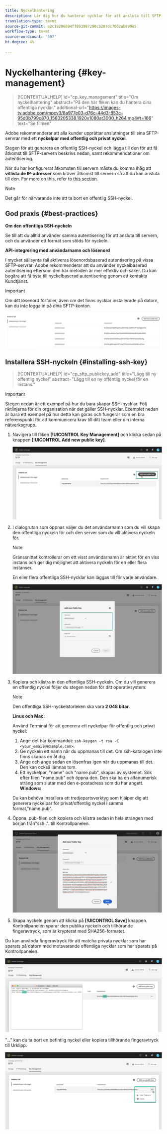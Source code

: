 ```yaml
---
title: Nyckelhantering
description: Lär dig hur du hanterar nycklar för att ansluta till SFTP-servrar
translation-type: tm+mt
source-git-commit: a2c19296894ff893987290cb287dc7002ab999e5
workflow-type: tm+mt
source-wordcount: '597'
ht-degree: 4%

---
```



# Nyckelhantering {#key-management}

>[!CONTEXTUALHELP]
>id="cp_key_management"
>title="Om nyckelhantering"
>abstract="På den här fliken kan du hantera dina offentliga nycklar."
>additional-url="https://images-tv.adobe.com/mpcv3/8a977e03-d76c-44d3-853c-95d0b799c870_1560205338.1920x1080at3000_h264.mp4#t=166" text="Se filmen"

Adobe rekommenderar att alla kunder upprättar anslutningar till sina SFTP-servrar med ett **nyckelpar med offentlig och privat nyckel**.

Stegen för att generera en offentlig SSH-nyckel och lägga till den för att få åtkomst till SFTP-servern beskrivs nedan, samt rekommendationer om autentisering.

När du har konfigurerat åtkomsten till servern måste du komma ihåg att **vitlista de IP-adresser** som kräver åtkomst till servern så att du kan ansluta till den. For more on this, refer to [this section](../../instances-settings/using/ip-whitelisting-instance-access.md).

>[!NOTE]
>
>Det går för närvarande inte att ta bort en offentlig SSH-nyckel.

## God praxis {#best-practices}

**Om den offentliga SSH-nyckeln**

Se till att du alltid använder samma autentisering för att ansluta till servern, och du använder ett format som stöds för nyckeln.

**API-integrering med användarnamn och lösenord**

I mycket sällsynta fall aktiveras lösenordsbaserad autentisering på vissa SFTP-servrar. Adobe rekommenderar att du använder nyckelbaserad autentisering eftersom den här metoden är mer effektiv och säker. Du kan begära att få byta till nyckelbaserad autentisering genom att kontakta Kundtjänst.

>[!IMPORTANT]
>
>Om ditt lösenord förfaller, även om det finns nycklar installerade på datorn, kan du inte logga in på dina SFTP-konton.

![](assets/control_panel_passwordexpires.png)

## Installera SSH-nyckeln {#installing-ssh-key}

>[!CONTEXTUALHELP]
>id="cp_sftp_publickey_add"
>title="Lägg till ny offentlig nyckel"
>abstract="Lägg till en ny offentlig nyckel för en instans."

>[!IMPORTANT]
>
>Stegen nedan är ett exempel på hur du bara skapar SSH-nycklar. Följ riktlinjerna för din organisation när det gäller SSH-nycklar. Exemplet nedan är bara ett exempel på hur detta kan göras och fungerar som en bra referenspunkt för att kommunicera krav till ditt team eller din interna nätverksgrupp.

1. Navigera till fliken **[!UICONTROL Key Management]** och klicka sedan på knappen **[!UICONTROL Add new public key]**.

   ![](assets/key0.png)

1. I dialogrutan som öppnas väljer du det användarnamn som du vill skapa den offentliga nyckeln för och den server som du vill aktivera nyckeln för.

   >[!NOTE]
   >
   >Gränssnittet kontrollerar om ett visst användarnamn är aktivt för en viss instans och ger dig möjlighet att aktivera nyckeln för en eller flera instanser.
   >
   >En eller flera offentliga SSH-nycklar kan läggas till för varje användare.

   ![](assets/key1.png)

1. Kopiera och klistra in den offentliga SSH-nyckeln. Om du vill generera en offentlig nyckel följer du stegen nedan för ditt operativsystem:

   >[!NOTE]
   >
   >Den offentliga SSH-nyckelstorleken ska vara **2 048 bitar**.

   **Linux och Mac:**

   Använd Terminal för att generera ett nyckelpar för offentlig och privat nyckel:
   1. Ange det här kommandot: `ssh-keygen -t rsa -C <your_email@example.com>`.
   1. Ge nyckeln ett namn när du uppmanas till det. Om ssh-katalogen inte finns skapas en åt dig.
   1. Ange och ange sedan en lösenfras igen när du uppmanas till det. Den kan också lämnas tom.
   1. Ett nyckelpar, &quot;name&quot; och &quot;name.pub&quot;, skapas av systemet. Sök efter filen &quot;name.pub&quot; och öppna den. Den ska ha en alfanumerisk sträng som slutar med den e-postadress som du har angett.
   **Windows:**

   Du kan behöva installera ett tredjepartsverktyg som hjälper dig att generera nyckelpar för privat/offentlig nyckel i samma format,&quot;name.pub&quot;.

1. Öppna .pub-filen och kopiera och klistra sedan in hela strängen med början från&quot;ssh..&quot;. till Kontrollpanelen.

   ![](assets/publickey.png)

1. Skapa nyckeln genom att klicka på **[!UICONTROL Save]** knappen. Kontrollpanelen sparar den publika nyckeln och tillhörande fingeravtryck, som är krypterat med SHA256-formatet.

Du kan använda fingeravtryck för att matcha privata nycklar som har sparats på datorn med motsvarande offentliga nycklar som har sparats på Kontrollpanelen.

![](assets/fingerprint_compare.png)

&quot;**..**&quot; kan du ta bort en befintlig nyckel eller kopiera tillhörande fingeravtryck till Urklipp.

![](assets/key_options.png)
